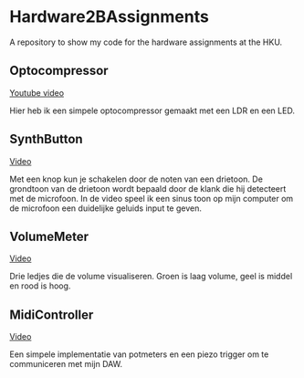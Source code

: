 # Hardware2BAssignments
A repository to show my code for the hardware assignments at the HKU.

## Optocompressor
[Youtube video](https://youtu.be/e8X1sWB9yyU)

Hier heb ik een simpele optocompressor gemaakt met een LDR en een LED.

## SynthButton
[Video](https://photos.app.goo.gl/R9cYrgaazSidqzNw9)

Met een knop kun je schakelen door de noten van een drietoon. De grondtoon van de drietoon wordt bepaald door de klank die hij detecteert met de microfoon.
In de video speel ik een sinus toon op mijn computer om de microfoon een duidelijke geluids input te geven.

## VolumeMeter
[Video](https://photos.app.goo.gl/qnDXovGsXf9Nw4p77)

Drie ledjes die de volume visualiseren. Groen is laag volume, geel is middel en rood is hoog.

## MidiController
[Video](https://photos.app.goo.gl/XaivqfyogtqGSQXG9)

Een simpele implementatie van potmeters en een piezo trigger om te communiceren met mijn DAW.